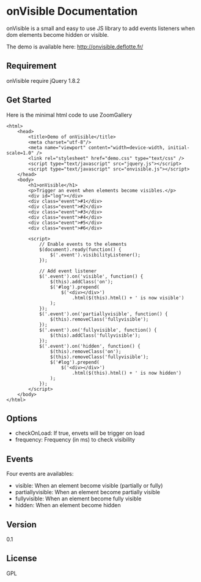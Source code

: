 onVisible Documentation
=========
onVisible is a small and easy to use JS library to add events listeners when dom elements become hidden or visible.

The demo is available here: http://onvisible.deflotte.fr/

Requirement
------------
onVisible require jQuery 1.8.2

Get Started
------------

Here is the minimal html code to use ZoomGallery

    <html>
        <head>
            <title>Demo of onVisible</title>
            <meta charset="utf-8"/>
            <meta name="viewport" content="width=device-width, initial-scale=1.0" />
            <link rel="stylesheet" href="demo.css" type="text/css" />
            <script type="text/javascript" src="jquery.js"></script>
            <script type="text/javascript" src="onvisible.js"></script>
        </head>
        <body>
            <h1>onVisible</h1>
            <p>Trigger an event when elements become visibles.</p>
            <div id="log"></div>
            <div class="event">#1</div>
            <div class="event">#2</div>
            <div class="event">#3</div>
            <div class="event">#4</div>
            <div class="event">#5</div>
            <div class="event">#6</div>
            
            <script>
                // Enable events to the elements
                $(document).ready(function() {
                    $('.event').visibilityListener();
                });
            
                // Add event listener
                $('.event').on('visible', function() {
                    $(this).addClass('on');
                    $('#log').prepend(
                        $('<div></div>')
                            .html($(this).html() + ' is now visible')
                    );
                });
                $('.event').on('partiallyvisible', function() {
                    $(this).removeClass('fullyvisible');
                });
                $('.event').on('fullyvisible', function() {
                    $(this).addClass('fullyvisible');
                });
                $('.event').on('hidden', function() {
                    $(this).removeClass('on');
                    $(this).removeClass('fullyvisible');
                    $('#log').prepend(
                        $('<div></div>')
                            .html($(this).html() + ' is now hidden')
                    );
                });
            </script>
        </body>
    </html>


Options
------------
 - checkOnLoad: If true, envets will be trigger on load
 - frequency: Frequency (in ms) to check visibility
 
Events
------------
Four events are availables:
 - visible: When an element become visible (partially or fully)
 - partiallyvisible: When an element become partially visible
 - fullyvisible: When an element become fully visible
 - hidden: When an element become hidden


Version
-

0.1


License
-

GPL

  [Maxence de Flotte]: http://tech.deflotte.fr/
  [@madef_]: http://twitter.com/madef_
  [demo]: http://zoomgallery.deflotte.fr
